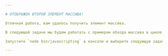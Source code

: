 ```yaml
---

# ОТОБРАЖЕН ВТОРОЙ ЭЛЕМЕНТ МАССИВА!

Отличная работа, вам удалось получить элемент массива.

В следующей задаче мы будем работать с примером обхода массива в цикле.

Запустите `node bin/javascripting` в консоли и выберите следующую задачу.

---
```

